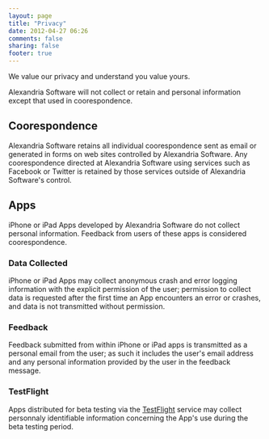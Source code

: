 ```yaml
---
layout: page
title: "Privacy"
date: 2012-04-27 06:26
comments: false
sharing: false
footer: true
---
```

We value our privacy and understand you value yours.

Alexandria Software will not collect or retain and personal information except that used in coorespondence.
## Coorespondence
Alexandria Software retains all individual coorespondence sent as email or generated in forms on web sites controlled by Alexandria Software. Any coorespondence directed at Alexandria Software using services such as Facebook or Twitter is retained by those services outside of Alexandria Software's control.
## Apps
iPhone or iPad Apps developed by Alexandria Software do not collect personal information. Feedback from users of these apps is considered coorespondence.
### Data Collected
iPhone or iPad Apps may collect anonymous crash and error logging information with the explicit permission of the user; permission to collect data is requested after the first time an App encounters an error or crashes, and data is not transmitted without permission.
### Feedback
Feedback submitted from within iPhone or iPad apps is transmitted as a personal email from the user; as such it includes the user's email address and any personal information provided by the user in the feedback message.
### TestFlight
Apps distributed for beta testing via the [TestFlight](https://testflightapp.com/ "TestFlight") service may collect personnaly identifiable information concerning the App's use during the beta testing period.